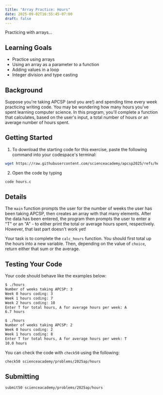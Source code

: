 ```yaml
---
title: "Array Practice: Hours"
date: 2025-09-02T16:55:45-07:00
draft: false
---
```

Practicing with arrays...

<!--more-->

## Learning Goals

* Practice using arrays
* Using an array as a parameter to a function
* Adding values in a loop
* Integer division and type casting

## Background

Suppose you're taking APCSP (and you are!) and spending time every week practicing writing code. You may be wondering how many hours you've spent learning computer science. In this program, you'll complete a function that calculates, based on the user's input, a total number of hours *or* an average number of hours spent.

## Getting Started

1. To download the starting code for this exercise, paste the following command into your codespace's terminal:
```bash
wget https://raw.githubusercontent.com/scienceacademy/apcsp2025/refs/heads/main/practice/hours.c
```
2. Open the code by typing
```bash
code hours.c
```

## Details

The `main` function prompts the user for the number of weeks the user has been taking APCSP, then creates an array with that many elements. After the data has been entered, the program then prompts the user to enter a "T" or an "A" - to either print the total or average hours spent, respectively. However, that last part doesn't work yet!

Your task is to complete the `calc_hours` function. You should first total up the hours into a new variable. Then, depending on the value of `choice`, return either that sum or the average.

## Testing Your Code

Your code should behave like the examples below:

```md
$ ./hours
Number of weeks taking APCSP: 3
Week 0 hours coding: 3
Week 1 hours coding: 7
Week 2 hours coding: 10
Enter T for total hours, A for average hours per week: A
6.7 hours
```

```md
$ ./hours
Number of weeks taking APCSP: 2
Week 0 hours coding: 2
Week 1 hours coding: 8
Enter T for total hours, A for average hours per week: T
10.0 hours
```

You can check the code with `check50` using the following:

```bash
check50 scienceacademy/problems/2025ap/hours
```

## Submitting

```bash
submit50 scienceacademy/problems/2025ap/hours
```
